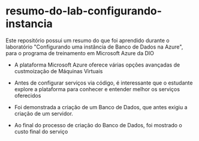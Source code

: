 # resumo-do-lab-configurando-instancia
Este repositório possui um resumo do que foi aprendido durante o laboratório "Configurando uma instância de Banco de Dados na Azure", para o programa de treinamento em Microsoft Azure da DIO

- A plataforma Microsoft Azure oferece várias opções avançadas de custmoização de Máquinas Virtuais 

- Antes de configurar serviços via código, é interessante que o estudante explore a plataforma para conhecer e entender melhor os serviços oferecidos

- Foi demonstrada a criação de um Banco de Dados, que antes exigiu a criação de um servidor.

- Ao final do processo de criação do Banco de Dados, foi mostrado o custo final do serviço
